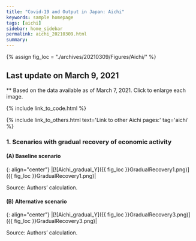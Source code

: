 ```yaml
---
title: "Covid-19 and Output in Japan: Aichi"
keywords: sample homepage
tags: [aichi]
sidebar: home_sidebar
permalink: aichi_20210309.html
summary:
---
```


{% assign fig_loc = "./archives/20210309/Figures/Aichi/" %}

## Last update on March 9, 2021
** Based on the data available as of March 7, 2021. Click to enlarge each image.

{% include link_to_code.html %}

{% include link_to_others.html text='Link to other Aichi pages:' tag='aichi' %}

### 1. Scenarios with gradual recovery of economic activity

#### (A) Baseline scenario

{: align="center"}
|[![Aichi_gradual_Y]({{ fig_loc }}GradualRecovery1.png)]({{ fig_loc }}GradualRecovery1.png)|

Source: Authors’ calculation.

#### (B) Alternative scenario

{: align="center"}
|[![Aichi_gradual_Y]({{ fig_loc }}GradualRecovery3.png)]({{ fig_loc }}GradualRecovery3.png)|

Source: Authors’ calculation.
